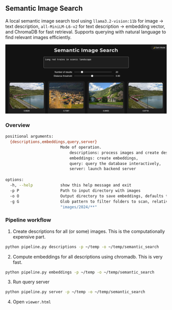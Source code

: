 ## Semantic Image Search

A local semantic image search tool using `llama3.2-vision:11b` for image -> text description, `all-MiniLM-L6-v2` for text description -> embedding vector, and ChromaDB for fast retrieval. Supports querying with natural language to find relevant images efficiently.

![Semantic search](semantic_search.jpeg)

### Overview

```bash
positional arguments:
  {descriptions,embeddings,query,server}
                        Mode of operation.
                            descriptions: process images and create descriptions,
                            embeddings: create embeddings,
                            query: query the database interactively,
                            server: launch backend server

options:
  -h, --help            show this help message and exit
  -p P                  Path to input directory with images
  -o O                  Output directory to save embeddings, defaults to input directory
  -g G                  Glob pattern to filter folders to scan, relative to input directory. Example:
                        "images/2024/**"
```

### Pipeline workflow

1. Create descriptions for all (or some) images. This is the computationally expensive part.

```bash
python pipeline.py descriptions -p ~/temp -o ~/temp/semantic_search
```

2. Compute embeddings for all descriptions using chromadb. This is very fast.

```bash
python pipeline.py embeddings -p ~/temp -o ~/temp/semantic_search
```

3. Run query server

```bash
python pipeline.py server -p ~/temp -o ~/temp/semantic_search
```

4. Open `viewer.html`
